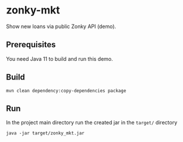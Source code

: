 # zonky-mkt
Show new loans via public Zonky API (demo).

## Prerequisites

You need Java 11 to build and run this demo.

## Build

```$sh
mvn clean dependency:copy-dependencies package
```

## Run

In the project main directory run the created jar in the `target/` directory
```$sh
java -jar target/zonky_mkt.jar
```